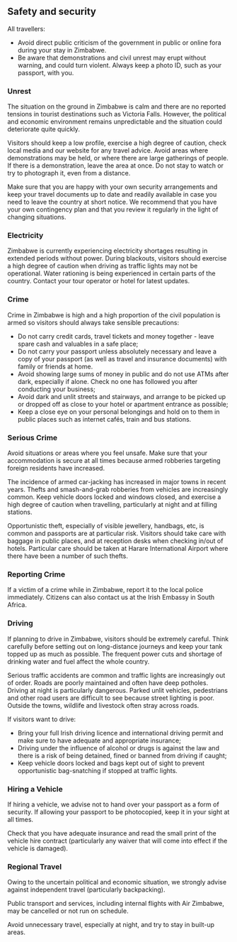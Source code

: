 ## Safety and security

All travellers:

* Avoid direct public criticism of the government in public or online fora during your stay in Zimbabwe.
* Be aware that demonstrations and civil unrest may erupt without warning, and could turn violent. Always keep a photo ID, such as your passport, with you.

### **Unrest**

The situation on the ground in Zimbabwe is calm and there are no reported tensions in tourist destinations such as Victoria Falls. However, the political and economic environment remains unpredictable and the situation could deteriorate quite quickly.

Visitors should keep a low profile, exercise a high degree of caution, check local media and our website for any travel advice. Avoid areas where demonstrations may be held, or where there are large gatherings of people. If there is a demonstration, leave the area at once. Do not stay to watch or try to photograph it, even from a distance.

Make sure that you are happy with your own security arrangements and keep your travel documents up to date and readily available in case you need to leave the country at short notice. We recommend that you have your own contingency plan and that you review it regularly in the light of changing situations.

### **Electricity**

Zimbabwe is currently experiencing electricity shortages resulting in extended periods without power. During blackouts, visitors should exercise a high degree of caution when driving as traffic lights may not be operational. Water rationing is being experienced in certain parts of the country. Contact your tour operator or hotel for latest updates.

### **Crime**

Crime in Zimbabwe is high and a high proportion of the civil population is armed so visitors should always take sensible precautions:

* Do not carry credit cards, travel tickets and money together - leave spare cash and valuables in a safe place;
* Do not carry your passport unless absolutely necessary and leave a copy of your passport (as well as travel and insurance documents) with family or friends at home.
* Avoid showing large sums of money in public and do not use ATMs after dark, especially if alone. Check no one has followed you after conducting your business;
* Avoid dark and unlit streets and stairways, and arrange to be picked up or dropped off as close to your hotel or apartment entrance as possible;
* Keep a close eye on your personal belongings and hold on to them in public places such as internet cafés, train and bus stations.

### **Serious Crime**

Avoid situations or areas where you feel unsafe. Make sure that your accommodation is secure at all times because armed robberies targeting foreign residents have increased.

The incidence of armed car-jacking has increased in major towns in recent years. Thefts and smash-and-grab robberies from vehicles are increasingly common. Keep vehicle doors locked and windows closed, and exercise a high degree of caution when travelling, particularly at night and at filling stations.

Opportunistic theft, especially of visible jewellery, handbags, etc, is common and passports are at particular risk. Visitors should take care with baggage in public places, and at reception desks when checking in/out of hotels. Particular care should be taken at Harare International Airport where there have been a number of such thefts.

### **Reporting Crime**

If a victim of a crime while in Zimbabwe, report it to the local police immediately. Citizens can also contact us at the Irish Embassy in South Africa.

### **Driving**

If planning to drive in Zimbabwe, visitors should be extremely careful. Think carefully before setting out on long-distance journeys and keep your tank topped up as much as possible. The frequent power cuts and shortage of drinking water and fuel affect the whole country.

Serious traffic accidents are common and traffic lights are increasingly out of order. Roads are poorly maintained and often have deep potholes. Driving at night is particularly dangerous. Parked unlit vehicles, pedestrians and other road users are difficult to see because street lighting is poor. Outside the towns, wildlife and livestock often stray across roads.

If visitors want to drive:

* Bring your full Irish driving licence and international driving permit and make sure to have adequate and appropriate insurance;
* Driving under the influence of alcohol or drugs is against the law and there is a risk of being detained, fined or banned from driving if caught;
* Keep vehicle doors locked and bags kept out of sight to prevent opportunistic bag-snatching if stopped at traffic lights.

### **Hiring a Vehicle**

If hiring a vehicle, we advise not to hand over your passport as a form of security. If allowing your passport to be photocopied, keep it in your sight at all times.

Check that you have adequate insurance and read the small print of the vehicle hire contract (particularly any waiver that will come into effect if the vehicle is damaged).

### **Regional Travel**

Owing to the uncertain political and economic situation, we strongly advise against independent travel (particularly backpacking).

Public transport and services, including internal flights with Air Zimbabwe, may be cancelled or not run on schedule.

Avoid unnecessary travel, especially at night, and try to stay in built-up areas.